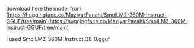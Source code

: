 download here the model from [https://huggingface.co/MaziyarPanahi/SmolLM2-360M-Instruct-GGUF/tree/main](https://huggingface.co/MaziyarPanahi/SmolLM2-360M-Instruct-GGUF/tree/main)

I used SmolLM2-360M-Instruct.Q8_0.gguf
